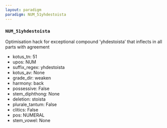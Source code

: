 ```yaml
---
layout: paradigm
paradigm: NUM_51yhdestoista
---
```

### ` NUM_51yhdestoista `

Optimisation hack for exceptional compound ’yhdestoista’ that inflects in all parts with agreement
* kotus_tn: 51
* upos: NUM
* suffix_regex: yhdestoista
* kotus_av: None
* grade_dir: weaken
* harmony: back
* possessive: False
* stem_diphthong: None
* deletion: stoista
* plurale_tantum: False
* clitics: False
* pos: NUMERAL
* stem_vowel: None
